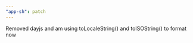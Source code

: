 ```yaml
---
"app-sh": patch
---
```


Removed dayjs and am using toLocaleString() and toISOString() to format now
